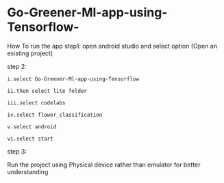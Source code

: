 # Go-Greener-Ml-app-using-Tensorflow-

How To run the app
step1:
open android studio and select option (Open an existing project)

step 2:

    i.select Go-Greener-Ml-app-using-Tensorflow
    
    ii.then select lite folder
    
    iii.select codelabs
    
    iv.select flower_classification
    
    v.select android
    
    vi.select start

step 3:

Run the project using Physical device rather than emulator for better understanding
